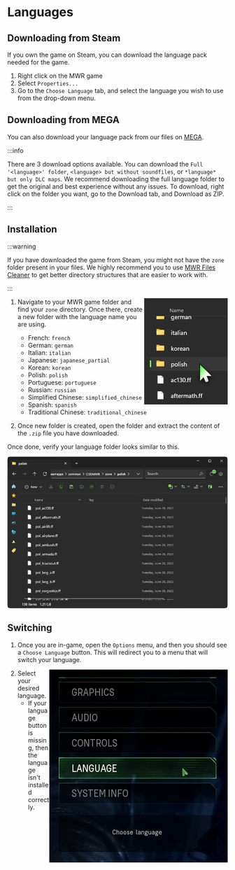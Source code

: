 # Languages

## Downloading from Steam

If you own the game on Steam, you can download the language pack needed for the game.
1. Right click on the MWR game
2. Select `Properties...`
3. Go to the `Choose Language` tab, and select the language you wish to use from the drop-down menu.

## Downloading from MEGA

You can also download your language pack from our files on [MEGA](https://mega.nz/folder/OTBWWAqY#KNyc53z1JPNUUWCS4qVqlQ).

:::info

There are 3 download options available. You can download the `Full '<language>' folder`, `<language> but without soundfiles`, or `*language* but only DLC maps`. We recommend downloading the full language folder to get the original and best experience without any issues. To download, right click on the folder you want, go to the Download tab, and Download as ZIP.

:::

## Installation

:::warning

If you have downloaded the game from Steam, you might not have the `zone` folder present in your files. We highly recommend you to use [MWR Files Cleaner](https://github.com/skkuull/mwr-files-cleaner) to get better directory structures that are easier to work with.

:::

<img align="right" src="/img/language-new-folder-result.png" />

1. Navigate to your MWR game folder and find your `zone` directory. Once there, create a new folder with the language name you are using.
   - French: `french`
   - German: `german`
   - Italian: `italian`
   - Japanese: `japanese_partial`
   - Korean: `korean`
   - Polish: `polish`
   - Portuguese: `portuguese`
   - Russian: `russian`
   - Simplified Chinese: `simplified_chinese`
   - Spanish: `spanish`
   - Traditional Chinese: `traditional_chinese`

2. Once new folder is created, open the folder and extract the content of the `.zip` file you have downloaded.

Once done, verify your language folder looks similar to this.

![](/img/language-extract-result.png)

## Switching

1. Once you are in-game, open the `Options` menu, and then you should see a `Choose Language` button. This will redirect you to a menu that will switch your language.

<img align="right" src="/img/language-in-game-options.png" />

2. Select your desired language.
   - If your language button is missing, then the language isn't installed correctly.
